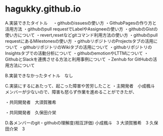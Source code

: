 # hagukky.github.io

A.実装できたタイトル　
・githubのissuesの使い方
・GithubPagesの作り方と活用方法
・githubのpull requestでLabelやAssigneeの使い方
・githubのGistの使い方について
・revert,resetなどgitコマンド利用方法の使い方
・githubのpull requestにあるMilestonesの使い方
・githubリポジトリのProjectsタブの活用について
・githubリポジトリのWikiタブの活用について
・githubリポジトリのInsightsタブでの活動分析について
・githubのemotionやLTTMについて
・GithubとSlackを連携させる方法と利用事例について
・Zenhub for GitHubの活用方法について

B.実装できなかったタイトル　なし

C.実装にするにあたって、起こった障害や苦労したこと
・主開発者　小成楓斗
メンバーが少ないので、障害も怒らず作業を進めることができたが、

・共同開発者　大須賀雅希


・共同開発者　久保田介栄


D.各メンバーのgit・githubの理解度(相互評価)
小成楓斗　3
大須賀雅希　3
久保田介栄　3
